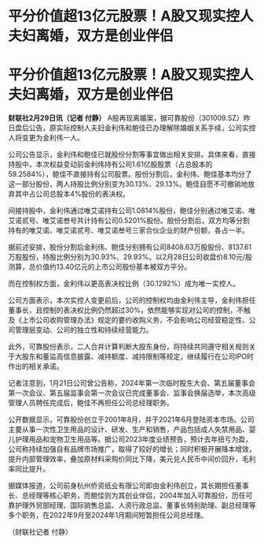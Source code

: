 # 平分价值超13亿元股票！A股又现实控人夫妇离婚，双方是创业伴侣

# 平分价值超13亿元股票！A股又现实控人夫妇离婚，双方是创业伴侣

**财联社2月29日讯（记者 付静）**
A股再现离婚案，据可靠股份（301009.SZ）昨日盘后公告，原实际控制人夫妇金利伟和鲍佳已办理解除婚姻关系手续，公司实控人将变更为金利伟一人。

公司公告显示，金利伟和鲍佳已就股份分割等事宜做出相关安排。具体来看，直接持股中，本次权益变动前金利伟持有公司1.61亿股股票（占总股本的59.2584%），鲍佳不直接持有公司股票。股份分割后，金利伟、鲍佳基本均分了这一部分股份，两人持股比例分别变为30.13%、29.13%。鲍佳自愿不可撤销地放弃其中占公司总股本4%股份的表决权。

间接持股中，金利伟通过唯艾诺持有公司1.0814%股份，鲍佳分别通过唯艾诺、唯艾诺贰号、唯艾诺叁号共计持有公司0.5201%股份。股份分割后，双方均等分割持有的唯艾诺、唯艾诺贰号、唯艾诺叁号三家合伙企业的财产份额，各占一半。

据前述安排，股份分割后金利伟、鲍佳分别拥有公司8408.63万股股份、8137.61万股股份，持股比例分别为30.93%、29.93%。以2月28日公司收盘价8.10元/股测算，总价值约13.40亿元的上市公司股份基本被双方平分。

而在控制权方面，金利伟以更高表决权比例（30.1292%）成为唯一实控人。

公司方面表示，本次实控人变更前后，公司的控制权均由金利伟主导，金利伟担任董事长，且控制的表决权比例仍然超过30%，依然能够实现对公司的控制，不触及《上市公司收购管理办法》规定的要约收购义务，不会影响公司经营稳定性、公司管理层变动、公司的独立性和持续经营能力。

此外，可靠股份表示，二人合并计算判断大股东身份，将持续共同遵守相关规则关于大股东和董监高信息披露、减持额度、减持限制等规定，继续履行在公司IPO时作出的相关承诺。

记者注意到，1月21日公司曾公告称，2024年第一次临时股东大会、第五届董事会第一次会议、第五届监事会第一次会议已完成董事会、监事会换届选举，本次高级管理人员聘任完成后，鲍佳不再担任公司总经理职务。

公开数据显示，可靠股份创立于2001年8月，并于2021年6月登陆资本市场。公司主要从事一次性卫生用品的设计、研发、生产和销售，产品包括成人失禁用品、婴儿护理用品和宠物卫生用品等。据公司2023年度业绩预告，预计去年扭亏为盈，
公司称持续加强自有品牌市场推广，取得了较好的增长；同时积极开展降本增效，提升内部管理效率，叠加原材料采购价同比下降，美元兑人民币中间价回升，毛利率同比提升。

据媒体报道，公司前身杭州侨资纸业有限公司即由金利伟创立，其长期担任董事长、总经理等核心职务，而鲍佳则为其创业伴侣，2004年加入可靠股份，历任可靠护理外贸部经理、国际销售总监、人资行政总监、董事长特别助理、副总经理等多个职务，在2022年9月至2024年1月期间短暂担任公司总经理。

（财联社记者 付静）

